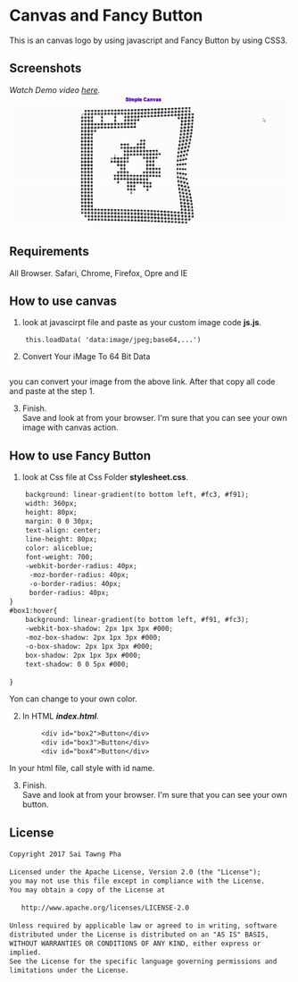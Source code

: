 # Canvas and Fancy Button

This is an canvas logo by using javascript and Fancy Button by using CSS3. 


## Screenshots
*Watch Demo video [here](./sr.demo.mp4).*  
![](./sr/demo.gif)  


## Requirements
All Browser.
Safari, Chrome, Firefox, Opre and IE

##  How to use canvas
1) look at javascirpt file and paste as your custom image code **js.js**.
```// Load initial input image (past your own image code here!)
    this.loadData( 'data:image/jpeg;base64,...')
```  

2) Convert Your iMage To 64 Bit Data   
```https://www.base64-image.de/
```  
you can convert your image from the above link. After that copy all code and paste at the step 1.

3) Finish.  
 Save and look at from your browser. I'm sure that you can see your own image with canvas action.

##  How to use Fancy Button 
1) look at Css file at Css Folder **stylesheet.css**.
```#box1{
    background: linear-gradient(to bottom left, #fc3, #f91);
    width: 360px;
    height: 80px;
    margin: 0 0 30px;
    text-align: center;
    line-height: 80px;
    color: aliceblue;
    font-weight: 700;
    -webkit-border-radius: 40px;
     -moz-border-radius: 40px;
     -o-border-radius: 40px;
     border-radius: 40px;    
}
#box1:hover{
    background: linear-gradient(to bottom left, #f91, #fc3);
    -webkit-box-shadow: 2px 1px 3px #000;
    -moz-box-shadow: 2px 1px 3px #000;
    -o-box-shadow: 2px 1px 3px #000;
    box-shadow: 2px 1px 3px #000;
    text-shadow: 0 0 5px #000;
    
}
```  
Yon can change to your own color.

2) In HTML ***index.html***.  
```<div id="box1">Button</div>
        <div id="box2">Button</div>
        <div id="box3">Button</div>
        <div id="box4">Button</div>
```  
In your html file, call style with id name. 

3) Finish.  
 Save and look at from your browser. I'm sure that you can see your own button.



## License

    Copyright 2017 Sai Tawng Pha

    Licensed under the Apache License, Version 2.0 (the "License");
    you may not use this file except in compliance with the License.
    You may obtain a copy of the License at

       http://www.apache.org/licenses/LICENSE-2.0

    Unless required by applicable law or agreed to in writing, software
    distributed under the License is distributed on an "AS IS" BASIS,
    WITHOUT WARRANTIES OR CONDITIONS OF ANY KIND, either express or implied.
    See the License for the specific language governing permissions and
    limitations under the License.

